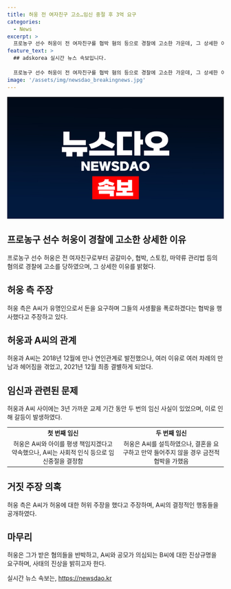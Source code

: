 ```yaml
---
title: 허웅 전 여자친구 고소…임신 중절 후 3억 요구
categories:
  - News
excerpt: >
  프로농구 선수 허웅이 전 여자친구를 협박 혐의 등으로 경찰에 고소한 가운데, 그 상세한 이유를 밝혔다. 허웅의 법률대리인은 공갈미수, 협박, 스토킹 등의 혐의로 A씨와 공모한 B씨에 대한 고소장을 제출했는데, 이는 A씨가 허웅을 3억원으로 협박하고 몸담긴 구단 등에 대해 폭로 위협을 했기 때문이다. 허웅은 A씨와의 관계, 임신, 협박 등을 상세히 밝히며 A씨의 행동에 대해 반박했으며, 논란을 불러일으키고 있다. KBL 레전드 농구선수 허재의 아들로 알려진 허웅은 농구 팬들에게 큰 사랑을 받고 있지만, 이번 사건으로 인해 논란이 일고 있다.
feature_text: >
  ## adskorea 실시간 뉴스 속보입니다.

  프로농구 선수 허웅이 전 여자친구를 협박 혐의 등으로 경찰에 고소한 가운데, 그 상세한 이유를 밝혔다. 허웅의 법률대리인은 공갈미수, 협박, 스토킹 등의 혐의로 A씨와 공모한 B씨에 대한 고소장을 제출했는데, 이는 A씨가 허웅을 3억원으로 협박하고 몸담긴 구단 등에 대해 폭로 위협을 했기 때문이다. 허웅은 A씨와의 관계, 임신, 협박 등을 상세히 밝히며 A씨의 행동에 대해 반박했으며, 논란을 불러일으키고 있다. KBL 레전드 농구선수 허재의 아들로 알려진 허웅은 농구 팬들에게 큰 사랑을 받고 있지만, 이번 사건으로 인해 논란이 일고 있다.
image: '/assets/img/newsdao_breakingnews.jpg'
---
```


<p><img src="/assets/img/newsdao_breakingnews.jpg" alt="adskorea 속보" /></p>

<h2 data-ke-size="size26">프로농구 선수 허웅이 경찰에 고소한 상세한 이유</h2>

<p data-ke-size="size16">프로농구 선수 허웅은 전 여자친구로부터 공갈미수, 협박, 스토킹, 마약류 관리법 등의 혐의로 경찰에 고소를 당하였으며, 그 상세한 이유를 밝혔다.</p>

<h2 data-ke-size="size26">허웅 측 주장</h2>

<p data-ke-size="size16">허웅 측은 A씨가 유명인으로서 돈을 요구하며 그들의 사생활을 폭로하겠다는 협박을 행사했다고 주장하고 있다.</p>

<h2 data-ke-size="size26">허웅과 A씨의 관계</h2>

<p data-ke-size="size16">허웅과 A씨는 2018년 12월에 만나 연인관계로 발전했으나, 여러 이유로 여러 차례의 만남과 헤어짐을 겪었고, 2021년 12월 최종 결별하게 되었다.</p>

<h2 data-ke-size="size26">임신과 관련된 문제</h2>

<p data-ke-size="size16">허웅과 A씨 사이에는 3년 가까운 교제 기간 동안 두 번의 임신 사실이 있었으며, 이로 인해 갈등이 발생하였다.</p>

<table>
    <tbody>
        <tr>
            <td style="text-align: center; height: 17px;"><b>첫 번째 임신</b></td>
            <td style="text-align: center; height: 17px;"><b>두 번째 임신</b></td>
        </tr>
        <tr>
            <td style="text-align: center; height: 17px;">허웅은 A씨와 아이를 평생 책임지겠다고 약속했으나, A씨는 사회적 인식 등으로 임신중절을 결정함</td>
            <td style="text-align: center; height: 17px;">허웅은 A씨를 설득하였으나, 결혼을 요구하고 만약 들어주지 않을 경우 금전적 협박을 가했음</td>
        </tr>
    </tbody>
</table>

<h2 data-ke-size="size26">거짓 주장 의혹</h2>

<p data-ke-size="size16">허웅 측은 A씨가 허웅에 대한 허위 주장을 했다고 주장하며, A씨의 결정적인 행동들을 공개하였다.</p>

<h2 data-ke-size="size26">마무리</h2>

<p data-ke-size="size16">허웅은 그가 받은 혐의들을 반박하고, A씨와 공모가 의심되는 B씨에 대한 진상규명을 요구하며, 사태의 진상을 밝히고자 한다.</p>
실시간 뉴스 속보는, <a href="https://newsdao.kr" rel="dofollow">https://newsdao.kr</a>


